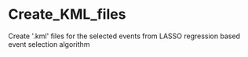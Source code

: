 # Create_KML_files
Create '.kml' files for the selected events from LASSO regression based event selection algorithm
